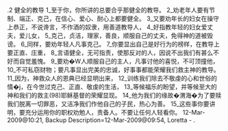 .2 
健全的教导 
1_至于你，你所讲的总要合乎那健全的教导。 2_劝老年人要有节制、端正、克己，在信心、爱心、耐心上都要健全。 3_又要劝年长的妇女在操守上恭正，不说谗言，不作酒的奴隶，用善道教导人， 4_好指教年轻的妇女爱丈夫，爱儿女， 5_克己，贞洁，理家，善良，顺服自己的丈夫，免得神的道被毁谤。 
6_同样，要劝年轻人凡事克己。 7_你要显出自己是好行为的榜样，在教导上要正直、庄重， 8_言语健全，无可指责，使那反对的人，因说不出我们有甚么不好而自觉羞愧。 
9_要劝�W人顺服自己的主人，凡事讨他的喜悦，不可顶撞他， 10_不可私窃财物；要凡事显出完美的忠诚，好事事都能荣耀我们救主神的教导。 
11_因为，神救众人的恩典已经显明出来， 12_训练我们除去不敬虔的心和世俗的情�j，在今世过克己、正直、敬虔的生活， 13_等候福乐的盼望，并等候至大的神和我们的救主(98)耶稣基督的荣耀显现。 14_他为我们的缘故�渭海�为了要赎我们脱离一切罪恶，又洁净我们作他自己的子民，热心为善。 15_这些事你要讲明，要充分运用你的职权劝勉人，责备人。不要让任何人轻看你。 
12-Mar-2009@10:21, Backup Description=12-Mar-2009@09:54, Loretta - 
.